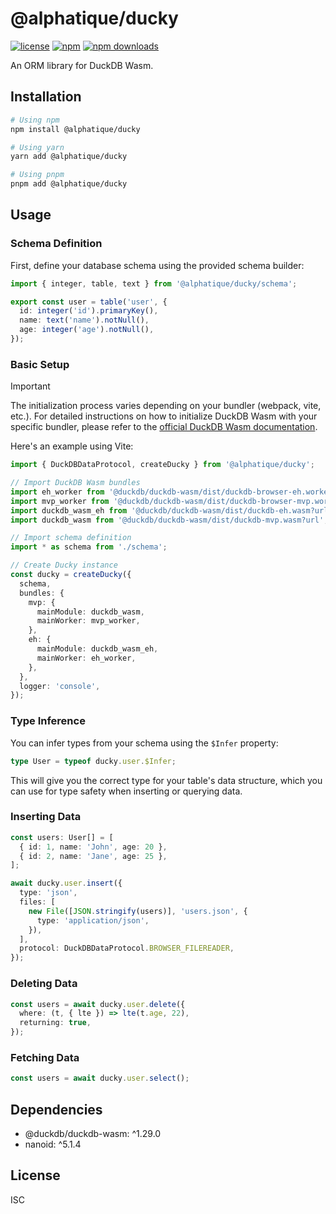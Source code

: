 # @alphatique/ducky

[![license](https://img.shields.io/npm/l/@alphatique/ducky)](https://github.com/alphatique/ducky/blob/main/LICENSE)
[![npm](https://img.shields.io/npm/v/@alphatique/ducky)](https://www.npmjs.com/package/@alphatique/ducky)
[![npm downloads](https://img.shields.io/npm/dm/@alphatique/ducky)](https://www.npmjs.com/package/@alphatique/ducky)

An ORM library for DuckDB Wasm.

## Installation

```sh
# Using npm
npm install @alphatique/ducky

# Using yarn
yarn add @alphatique/ducky

# Using pnpm
pnpm add @alphatique/ducky
```

## Usage

### Schema Definition

First, define your database schema using the provided schema builder:

```ts:schema.ts
import { integer, table, text } from '@alphatique/ducky/schema';

export const user = table('user', {
  id: integer('id').primaryKey(),
  name: text('name').notNull(),
  age: integer('age').notNull(),
});
```

### Basic Setup

> [!IMPORTANT]
> The initialization process varies depending on your bundler (webpack, vite, etc.). For detailed instructions on how to initialize DuckDB Wasm with your specific bundler, please refer to the [official DuckDB Wasm documentation](https://duckdb.org/docs/stable/clients/wasm/instantiation.html).

Here's an example using Vite:

```ts
import { DuckDBDataProtocol, createDucky } from '@alphatique/ducky';

// Import DuckDB Wasm bundles
import eh_worker from '@duckdb/duckdb-wasm/dist/duckdb-browser-eh.worker.js?url';
import mvp_worker from '@duckdb/duckdb-wasm/dist/duckdb-browser-mvp.worker.js?url';
import duckdb_wasm_eh from '@duckdb/duckdb-wasm/dist/duckdb-eh.wasm?url';
import duckdb_wasm from '@duckdb/duckdb-wasm/dist/duckdb-mvp.wasm?url';

// Import schema definition
import * as schema from './schema';

// Create Ducky instance
const ducky = createDucky({
  schema,
  bundles: {
    mvp: {
      mainModule: duckdb_wasm,
      mainWorker: mvp_worker,
    },
    eh: {
      mainModule: duckdb_wasm_eh,
      mainWorker: eh_worker,
    },
  },
  logger: 'console',
});
```

### Type Inference

You can infer types from your schema using the `$Infer` property:

```ts
type User = typeof ducky.user.$Infer;
```

This will give you the correct type for your table's data structure, which you can use for type safety when inserting or querying data.

### Inserting Data

```ts
const users: User[] = [
  { id: 1, name: 'John', age: 20 },
  { id: 2, name: 'Jane', age: 25 },
];

await ducky.user.insert({
  type: 'json',
  files: [
    new File([JSON.stringify(users)], 'users.json', {
      type: 'application/json',
    }),
  ],
  protocol: DuckDBDataProtocol.BROWSER_FILEREADER,
});
```

### Deleting Data

```ts
const users = await ducky.user.delete({
  where: (t, { lte }) => lte(t.age, 22),
  returning: true,
});
```

### Fetching Data

```ts
const users = await ducky.user.select();
```

## Dependencies

- @duckdb/duckdb-wasm: ^1.29.0
- nanoid: ^5.1.4

## License

ISC